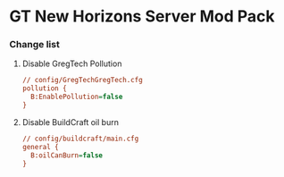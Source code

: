 # GT New Horizons Server Mod Pack

### Change list
1. Disable GregTech Pollution
   ```cfg
   // config/GregTechGregTech.cfg
   pollution {
     B:EnablePollution=false
   }
2. Disable BuildCraft oil burn
   ```cfg
   // config/buildcraft/main.cfg
   general {
     B:oilCanBurn=false
   }
   ```